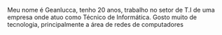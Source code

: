 Meu nome é Geanlucca, tenho 20 anos, trabalho no setor de T.I de uma empresa onde atuo como Técnico de Informática. 
Gosto muito de tecnologia, principalmente a área de redes de computadores
